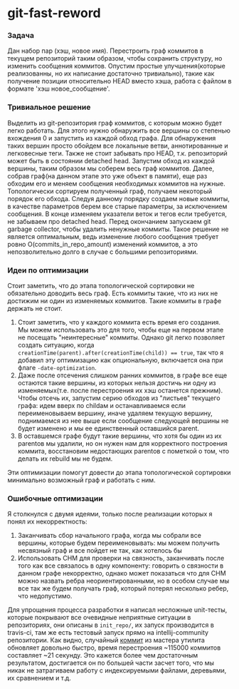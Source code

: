 # git-fast-reword

### Задача
Дан набор пар (хэш, новое имя). Перестроить граф коммитов в текущем репозиторий таким образом, чтобы сохранить структуру, но изменить сообщения коммитов. Опустим простые улучшения(которые реализованны, но их написание достаточно тривиально), такие как получение позиции относительно HEAD вместо хэша, работа с файлом в формате 'хэш новое_сообщение'.

### Тривиальное решение
Выделить из git-репозитория граф коммитов, с которым можно будет легко работать. Для этого нужно обнаружить все вершины со степенью вхождения 0 и запустить из каждой обход графа. Для обнаружения таких вершин просто обойдем все локальные ветви, аннотированные и легковесные теги. Также не стоит забывать про HEAD, т.к. репозиторий может быть в состоянии detached head. Запустим обход из каждой вершины, таким образом мы соберем весь граф коммитов. Далее, собрав граф(на данном этапе это уже объект в памяти), еще раз обходим его и меняем сообщения необходимых коммитов на нужные. Топологически сортируем полученный граф, получаем некоторый порядок его обхода. Следуя данному порядку создаем новые коммиты, в качестве параметров берем все старые параметры, за исключением сообщения. В конце изменяем указатели веток и тегов если требуется, не забываем про detached head. Перед окончанием запускаем git garbage collector, чтобы удалить ненужные коммиты.
Такое решение не является оптимальным, ведь изменение любого сообщения требует ровно O(commits_in_repo_amount) изменений коммитов, а это непозволительно долго в случае с большими репозиториями.

### Идеи по оптимизации
Стоит заметить, что до этапа топологической сортировки не обязательно доводить весь граф. Есть коммиты такие, что из них не достижим ни один из изменяемых коммитов. Такие коммиты в графе держать не стоит.
1. Стоит заметить, что у каждого коммита есть время его создания. Мы можем использовать это для того, чтобы еще на первом этапе не посещать "неинтересные" коммиты. Однако git легко позволяет создать ситуацию, когда `creationTime(parent).after(creationTime(child)) == true`, так что я добавил эту оптимизацию как опциональную, включается она при флаге `-date-optimization`.
2. Даже после отсечения слишком ранних коммитов, в графе все еще остаются такие вершины, из которых нельзя достичь ни одну из изменяемых(т.е. после перестроения их хэш останется прежним). Чтобы отсечь их, запустим серию обходов из "листьев" текущего графа: идем вверх по childам и останавливаемся если переименовываем вершину, иначе удаляем текущую вершину, поднимаемся из нее выше если сообщение следующей вершины не будет изменено и мы ее единственный оставшийся parent.
3. В оставшемся графе будут такие вершины, что хотя бы один из их parentов мы удалили, но он нужен нам для корректного построения коммита, восстановим недостающих parentов с пометкой о том, что делать их rebuild мы не будем.

Эти оптимизации помогут довести до этапа топологической сортировки минимально возможный граф и работать с ним.

### Ошибочные оптимизации
Я столкнулся с двумя идеями, только после реализации которых я понял их некорректность:
1. Заканчивать сбор начального графа, когда мы собрали все вершины, которые будем переименовывать: мы можем получить несвязный граф и все пойдет не так, как хотелось бы
2. Использовать СНМ для проверки на связность, заканчивать после того как все связалось в одну компоненту: говорить о связности в данном графе некорректно, однако может показаться что для СНМ можно назвать ребра неориентированными, но в особом случае мы все так же будем получать граф, который потерял несколько ребер, что недопустимо.

Для упрощения процесса разработки я написал несложные unit-тесты, которые покрывают все очевидные неприятные ситуации в репозиториях, они описаны в `init_repo/`, их запуск производится в travis-ci, там же есть тестовый запуск прямо на intellij-community репозитории. Как видно, случайный [коммит](https://github.com/JetBrains/intellij-community/commit/5d2dfa41c046ce288f1aaddb243aa364aef043db) из мастера утилита обновляет довольно быстро, время перестроения ~115000 коммитов составляет ~21 секунду. Это кажется более чем достаточным результатом, достигается он по большей части засчет того, что мы никак не затрагиваем работу с индексируемыми файлами, деревьями, их сравнением и т.д.
